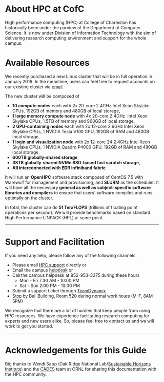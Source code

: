 # About HPC at CofC

High performance computing (HPC) at College of Charleston has historically been under the purview of
the Department of Computer Science. It is now under Division of Information Technology with the aim
of delivering research computing environment and support for the whole campus.

# Available Resources

We recently purchased a new Linux cluster that will be in full operation in January 2019. In
the meantime, users can feel free to request accounts on our existing cluster via [email](mailto:temelsob@cofc.edu,mosesd@cofc.edu).

The new cluster will be composed of
- **10 compute nodes** each with 2x 20-core 2.4GHz Intel Xeon Skylake CPUs, 192GB of memory and 480GB of local storage,
- **1 large memory compute node** with 4x 20-core 2.4GHz  Intel Xeon Skylake CPUs, 1.5TB of memory and 960GB of local storage,
- **2 GPU-containing nodes** each with 2x 12-core 2.6GHz Intel Xeon Skylake CPUs, 1 NVIDIA Tesla V100 GPU, 192GB of RAM and 480GB local storage,
- **1 login and visualization node** with 2x 12-core 24 2.4GHz Intel Xeon Skylake CPUs, 1 NVIDIA Quadro P4000 GPU, 192GB of RAM and 480GB local storage,
- **600TB globally-shared storage**,
- **38TB globally-shared NVMe SSD-based fast scratch storage**,
- **All interconnected with EDR Infiniband fabric**

It will run an **OpenHPC** software stack composed of CentOS 7.5 with Warewulf for management and provisioning, and **SLURM** as the scheduler. It will
have all the necessary **general as well as subject-specific software libraries and compilers** to ensure that users' software compiles and runs optimally on the cluster.

In total, the cluster can do **51 TeraFLOPS** (trillions of floating point operations per second). We will provide benchmarks based on standard High Performance LINPACK (HPL) at some point.

---
# Support and Facilitation

If you need any help, please follow any of the following channels.

- Please email [HPC support](mailto:temelsob@cofc.edu) directly or
- Email the campus [helpdesk](mailto:helpdesk@cofc.edu) or
- Call the campus helpdesk at 853-953-3375 during these hours
  - Mon - Fri 7:30 AM - 10:00 PM
  - Sat - Sun 2:00 PM - 10:00 PM
- Submit a support ticket through [TeamDynamix](https://cofc.teamdynamix.com)
- Stop by Bell Building, Room 520 during normal work hours (M-F, 8AM-5PM)

We recognize that there are a lot of hurdles that keep people from using HPC resources. We have experience facilitating research computing for experts and new users alike. So, please feel free to contact us and we will work to get you started.

---
# Acknowledgements for this Guide

Big thanks to Wendi Sapp (Oak Ridge National Lab/[Sustainable Horizons Institute](http://shinstitute.org/wendi-sapp-3/)) and the
[CADES](https://cades.ornl.gov/) team at ORNL for sharing this documentation with the HPC
community.
